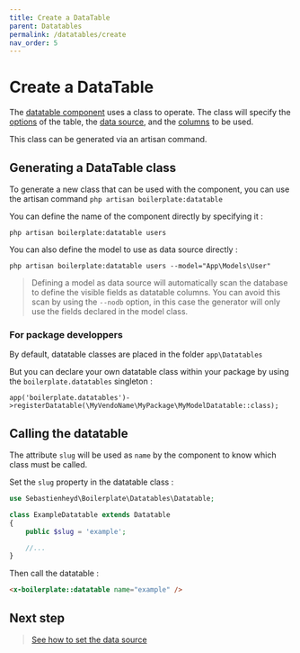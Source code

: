 ```yaml
---
title: Create a DataTable
parent: Datatables
permalink: /datatables/create
nav_order: 5
---
```


# Create a DataTable

The [datatable component](../components/datatable) uses a class to operate. The class will specify the [options](options) of the table, the [data source](datasource), and the [columns](column) to be used.

This class can be generated via an artisan command.

## Generating a DataTable class

To generate a new class that can be used with the component, you can use the artisan command `php artisan boilerplate:datatable`

You can define the name of the component directly by specifying it :

```
php artisan boilerplate:datatable users
```

You can also define the model to use as data source directly :

```
php artisan boilerplate:datatable users --model="App\Models\User" 
```

> Defining a model as data source will automatically scan the database to define the visible fields as datatable columns. You can avoid this scan by using the `--nodb` option, in this case the generator will only use the fields declared in the model class.

### For package developpers

By default, datatable classes are placed in the folder `app\Datatables`

But you can declare your own datatable class within your package by using the `boilerplate.datatables` singleton :

```
app('boilerplate.datatables')->registerDatatable(\MyVendoName\MyPackage\MyModelDatatable::class); 
```

## Calling the datatable

The attribute `slug` will be used as `name` by the component to know which class must be called.

Set the `slug` property in the datatable class :

```php
use Sebastienheyd\Boilerplate\Datatables\Datatable;

class ExampleDatatable extends Datatable
{
    public $slug = 'example';

    //...
}
```

Then call the datatable :

```html
<x-boilerplate::datatable name="example" />
```

## Next step

> [See how to set the data source](datasource)